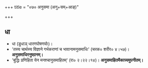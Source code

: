 +++
title = "०७० अनुसमा (अनु+सम्+आङ्)"

+++

## धा
- धा (डुधाञ् धारणपोषणयोः)।
- 'तस्य चार्थस्य विज्ञाने गर्भकराणां च भावानामनुसमाधिः' (चरक० शरीर० ४।५७)। **अनुसमाधिरनुष्ठानम्।**
- 'बुद्धिः प्रणिहिता येन मनश्चानुसमाहितम्' (रा० २।२२।१४)। **अनुसमाहितमैकाग्र्यमुपनीतम्।**
